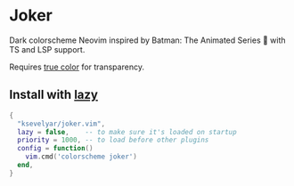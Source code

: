 # Joker

Dark colorscheme Neovim inspired by Batman: The Animated Series 🖤 with TS and LSP support.

Requires [true color](https://github.com/alacritty/alacritty) for transparency.

## Install with [lazy](https://github.com/folke/lazy.nvim)

```lua
{
  "ksevelyar/joker.vim",
  lazy = false,    -- to make sure it's loaded on startup
  priority = 1000, -- to load before other plugins
  config = function()
    vim.cmd('colorscheme joker')
  end,
}
```
